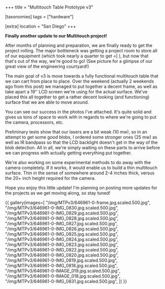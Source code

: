 +++
title = "Multitouch Table Prototype v3"

[taxonomies]
tags = ["hardware"]

[extra]
location = "San Diego"
+++

**Finally another update to our Multitouch project!**

After months of planning and preparation, we are finally ready to get
the project rolling. The major bottleneck was getting a project room to
store all of our equipment (which took nearly a quarter to get =\[ ),
but now that that's out of the way, we're good to go! (See picture for
a glimpse of our great view of the engineering courtyard!)

<!-- more -->

The main goal of v3 is move towards a fully functional multitouch table
that we can cart from place to place. Over the weekend (actually 2
weekends ago from this post) we managed to put together a decent frame,
as well as take apart a 19'' LCD screen we're using for the actual
surface. We've placed this all together to get a rather decent looking
(and functioning) surface that we are able to move around.

You can see our success in the photos I've attached. It's quite solid
and gives us tons of space to work with in regards to where we're going
to put the camera, processors, etc.

Preliminary tests show that our lasers are a bit weak (10 mw), so in an
attempt to get some good blobs, I ordered some stronger ones (25 mw) as
well as IR bandpass so that the LCD backlight doesn't get in the way of
the blob detection. All in all, we're simply waiting on these parts to
arrive before we can progress with actually getting everything put
together.

We're also working on some experimental methods to do away with the
camera completely. If it works, it would enable us to build a thin
multitouch surface. Thin in the sense of somewhere around 2-4 inches
thick, versus the 20+ inch height required for the camera.

Hope you enjoy this little update! I'm planning on posting more updates
for the projects as we get moving along, so stay tuned!

{{
    gallery(images=[
        "/img/MTPv3/646961-0-frame.jpg.scaled.500.jpg",
        "/img/MTPv3/646961-0-IMG_0830.jpg.scaled.500.jpg",
        "/img/MTPv3/646961-0-IMG_0829.jpg.scaled.500.jpg",
        "/img/MTPv3/646961-0-IMG_0828.jpg.scaled.500.jpg",
        "/img/MTPv3/646961-0-IMG_0827.jpg.scaled.500.jpg",
        "/img/MTPv3/646961-0-IMG_0826.jpg.scaled.500.jpg",
        "/img/MTPv3/646961-0-IMG_0825.jpg.scaled.500.jpg",
        "/img/MTPv3/646961-0-IMG_0824.jpg.scaled.500.jpg",
        "/img/MTPv3/646961-0-IMG_0823.jpg.scaled.500.jpg",
        "/img/MTPv3/646961-0-IMG_0822.jpg.scaled.500.jpg",
        "/img/MTPv3/646961-0-IMG_0820.jpg.scaled.500.jpg",
        "/img/MTPv3/646961-0-IMG_0819.jpg.scaled.500.jpg",
        "/img/MTPv3/646961-0-IMG_0818.jpg.scaled.500.jpg",
        "/img/MTPv3/646961-0-IMAGE_019.jpg.scaled.500.jpg",
        "/img/MTPv3/646961-0-IMAGE_018.jpg.scaled.500.jpg",
        "/img/MTPv3/646961-0-IMG_0831.jpg.scaled.500.jpg",
    ])
}}